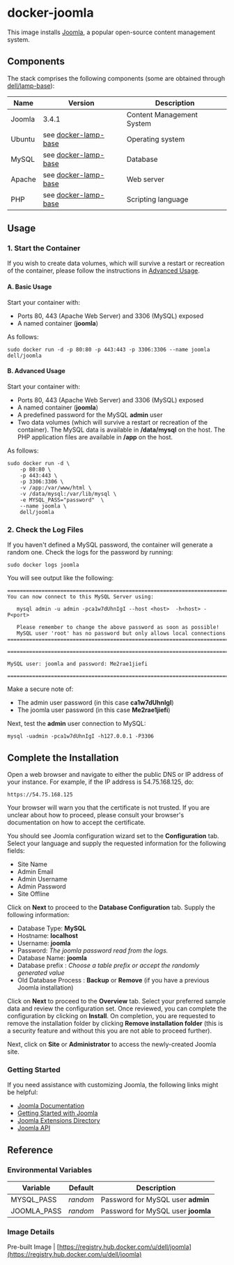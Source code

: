 # docker-joomla
This image installs [Joomla](http://www.joomla.org/), a popular open-source content management system.

## Components
The stack comprises the following components (some are obtained through [dell/lamp-base](https://github.com/dell-cloud-marketplace/docker-lamp-base)):

Name       | Version                 | Description
-----------|-------------------------|------------------------------
Joomla	    | 3.4.1                   | Content Management System
Ubuntu     | see [docker-lamp-base](https://github.com/dell-cloud-marketplace/docker-lamp-base) | Operating system
MySQL      | see [docker-lamp-base](https://github.com/dell-cloud-marketplace/docker-lamp-base) | Database
Apache     | see [docker-lamp-base](https://github.com/dell-cloud-marketplace/docker-lamp-base) | Web server
PHP        | see [docker-lamp-base](https://github.com/dell-cloud-marketplace/docker-lamp-base) | Scripting language

## Usage

### 1. Start the Container
If you wish to create data volumes, which will survive a restart or recreation of the container, please follow the instructions in [Advanced Usage](#advanced-usage).

#### A. Basic Usage
Start your container with:

 - Ports 80, 443 (Apache Web Server) and 3306 (MySQL) exposed
 - A named container (**joomla**)

As follows:

```no-highlight
sudo docker run -d -p 80:80 -p 443:443 -p 3306:3306 --name joomla dell/joomla
```

<a name="advanced-usage"></a>
#### B. Advanced Usage
Start your container with:

* Ports 80, 443 (Apache Web Server) and 3306 (MySQL) exposed
* A named container (**joomla**)
* A predefined password for the MySQL **admin** user
* Two data volumes (which will survive a restart or recreation of the container). The MySQL data is available in **/data/mysql** on the host. The PHP application files are available in **/app** on the host.

As follows:

```no-highlight
sudo docker run -d \
    -p 80:80 \
    -p 443:443 \
    -p 3306:3306 \
    -v /app:/var/www/html \
    -v /data/mysql:/var/lib/mysql \
    -e MYSQL_PASS="password"  \
    --name joomla \
    dell/joomla
```

### 2. Check the Log Files

If you haven't defined a MySQL password, the container will generate a random one. Check the logs for the password by running: 

```no-highlight
sudo docker logs joomla
```

You will see output like the following:

```no-highlight
========================================================================
You can now connect to this MySQL Server using:

   mysql admin -u admin -pca1w7dUhnIgI --host <host>  -h<host> -P<port>

   Please remember to change the above password as soon as possible!
   MySQL user 'root' has no password but only allows local connections
========================================================================

========================================================================

MySQL user: joomla and password: Me2rae1jiefi

========================================================================
```

Make a secure note of:

* The admin user password (in this case **ca1w7dUhnIgI**)
* The joomla user password (in this case **Me2rae1jiefi**)

Next, test the **admin** user connection to MySQL:

```no-highlight
mysql -uadmin -pca1w7dUhnIgI -h127.0.0.1 -P3306
```

## Complete the Installation
Open a web browser and navigate to either the public DNS or IP address of your instance. For example, if the IP address is 54.75.168.125, do:

```no-highlight
https://54.75.168.125
```

Your browser will warn you that the certificate is not trusted. If you are unclear about how to proceed, please consult your browser's documentation on how to accept the certificate.

You should see Joomla configuration wizard set to the **Configuration** tab. Select your language and supply the requested information for the following fields:

* Site Name
* Admin Email
* Admin Username
* Admin Password
* Site Offline

Click on **Next** to proceed to the **Database Configuration** tab. Supply the following information:

* Database Type: **MySQL**
* Hostname: **localhost**
* Username: **joomla**
* Password: *The joomla password read from the logs.*
* Database Name: **joomla**
* Database prefix : *Choose a table prefix or accept the randomly generated value*
* Old Database Process : **Backup** or **Remove** (if you have a previous Joomla installation)

Click on **Next** to proceed to the **Overview** tab. Select your preferred sample data and review the configuration set. Once reviewed, you can complete the configuration by clicking on **Install**. On completion, you are requested to remove the installation folder by clicking **Remove installation folder** (this is a security feature and without this you are not able to proceed further).

Next, click on **Site** or **Administrator** to access the newly-created Joomla site.

### Getting Started
If you need assistance with customizing Joomla, the following links might be helpful:

* [Joomla Documentation](http://docs.joomla.org/Main_Page)
* [Getting Started with Joomla](http://docs.joomla.org/Getting_Started_with_Joomla!)
* [Joomla Extensions Directory](http://extensions.joomla.org/)
* [Joomla API](http://api.joomla.org/)

## Reference

### Environmental Variables

Variable    | Default  | Description
------------|----------|-----------------------------------
MYSQL_PASS  | *random* | Password for MySQL user **admin**
JOOMLA_PASS | *random* | Password for MySQL user **joomla**

### Image Details
Pre-built Image | [https://registry.hub.docker.com/u/dell/joomla](https://registry.hub.docker.com/u/dell/joomla)
